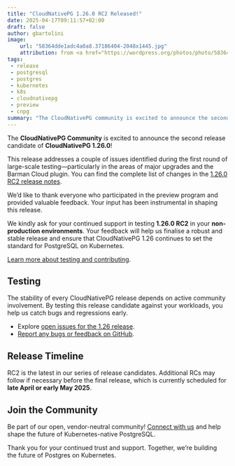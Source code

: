 ```yaml
---
title: "CloudNativePG 1.26.0 RC2 Released!"
date: 2025-04-17T09:11:57+02:00
draft: false
author: gbartolini
image:
    url: "58364dde1adc4a0a8.37186404-2048x1445.jpg"
    attribution: from <a href="https://wordpress.org/photos/photo/58364dde1a/">Saurabh</a>
tags:
 - release
 - postgresql
 - postgres
 - kubernetes
 - k8s
 - cloudnativepg
 - preview
 - cnpg
summary: "The CloudNativePG community is excited to announce the second release candidate of CloudNativePG 1.26! This version fixes a few issues in the major upgrade process as well as in the integration of volume snapshot recovery with WALs via plugin. Join us in testing these updates to shape the final release."
---
```


The **CloudNativePG Community** is excited to announce the second release
candidate of **CloudNativePG 1.26.0**!

This release addresses a couple of issues identified during the first round of
large-scale testing—particularly in the areas of major upgrades and the Barman
Cloud plugin. You can find the complete list of changes in the
[1.26.0 RC2 release notes](https://cloudnative-pg.io/documentation/preview/release_notes/v1.26/).

We’d like to thank everyone who participated in the preview program and
provided valuable feedback. Your input has been instrumental in shaping this
release.

We kindly ask for your continued support in testing **1.26.0 RC2** in your
**non-production environments**. Your feedback will help us finalise a robust
and stable release and ensure that CloudNativePG 1.26 continues to set the
standard for PostgreSQL on Kubernetes.

[Learn more about testing and contributing](https://cloudnative-pg.io/documentation/preview).

## Testing

The stability of every CloudNativePG release depends on active community
involvement. By testing this release candidate against your workloads, you help
us catch bugs and regressions early.

- Explore [open issues for the 1.26 release](https://github.com/cloudnative-pg/cloudnative-pg/milestone/25).
- [Report any bugs or feedback on GitHub](https://github.com/cloudnative-pg/cloudnative-pg/issues/new/choose).

## Release Timeline

RC2 is the latest in our series of release candidates. Additional RCs may
follow if necessary before the final release, which is currently scheduled for
**late April or early May 2025**.

## Join the Community

Be part of our open, vendor-neutral community!
[Connect with us](https://github.com/cloudnative-pg/cloudnative-pg?tab=readme-ov-file#communications)
and help shape the future of Kubernetes-native PostgreSQL.

Thank you for your continued trust and support.
Together, we’re building the future of Postgres on Kubernetes.

<!--
# About CloudNativePG

[CloudNativePG](https://cloudnative-pg.io) is an open-source Kubernetes
Operator specifically designed for PostgreSQL workloads. It manages the entire
lifecycle of a PostgreSQL cluster, including bootstrapping, configuration, high
availability, connection routing, and comprehensive backup and disaster
recovery mechanisms. By leveraging PostgreSQL's native streaming replication,
CloudNativePG efficiently distributes data across pods, nodes, and zones using
standard Kubernetes patterns, enabling seamless scaling of replicas in a
Kubernetes-native manner. Originally developed and supported by
[EDB](https://www.enterprisedb.com/), CloudNativePG is a
[CNCF Sandbox project](https://www.cncf.io/projects/cloudnativepg/)
and the sole PostgreSQL operator in this category.

-->
<!--
Tweet
🚀 Exciting news! CloudNativePG 1.26.0 RC2 is here! Help us test exciting new features like major in-place upgrades, startup and readiness probes for replicas, and declarative extensions management.

LINK

#CloudNativePG #PostgreSQL #Kubernetes #OpenSource

--->
<!--
LinkedIn
🚀 CloudNativePG 1.26.0 RC2 is Here! 🚀

We’re excited to announce the release of the second release candidate for CloudNativePG 1.26.0! 🎉

This milestone helps us test and refine key new features coming in the final release:

🔹 Declarative Offline In-Place Major Upgrades of PostgreSQL
🔹 Improved Startup and Readiness Probes for replicas
🔹 Declarative Management of Extensions and Schemas

We’re calling on the community to try out this preview version in non-production environments and share your feedback. Your input is crucial to ensuring a robust and reliable release!

LINK

Let’s build the future of PostgreSQL on Kubernetes—together.

Follow us for updates and join our community to get involved!

#CloudNativePG #PostgreSQL #Kubernetes #OpenSource #RC2 #CloudNative #DataOps #ReleaseCandidate
-->
